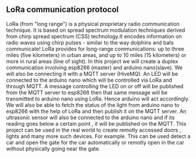 
## LoRa communication protocol

LoRa (from "long range") is a physical proprietary radio communication technique. It is based on spread spectrum modulation techniques derived from chirp spread spectrum (CSS) technology.It encodes information on radio waves using chirp pulses - similar to the way dolphins and bats communicate!
LoRa provides for long-range communications: up to three miles (five kilometers) in urban areas, and up to 10 miles (15 kilometers) or more in rural areas (line of sight).
In this project we will create a duplex communication involving esp8266 (master) and arduino nano(slave). We will also be connecting it with a MQTT server (HiveMQ). An LED will be connected to the arduino nano which will be controlled via LoRa and through MQTT.
A message controlling the LED on or off will be published from the MQTT server to esp8266 then that same message will be transmitted to arduino nano using LoRa. Hence arduino will act accordingly.
We will also be able to fetch the status of the light from arduino nano to esp8266 with the help of LoRa and then publish it on the MQTT server. An ultrasonic sensor will also be connected to the arduino nano and if its reading goes below a certain point , it will be published on the MQTT.
This project can be used in the real world to create remotly accessed doors , lights and many more such devices.
For example. This can be used detect a car and open the gate for the car automatically or remotly open in the car without physically going near the gate.
